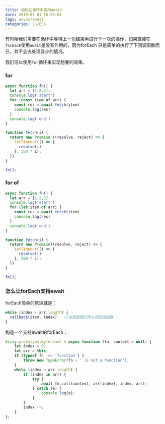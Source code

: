 ```yaml
---
title: 如何在循环中使用await
date: 2019-07-01 16:55:01
tags: async/await
categories: JS/ES6
---
```


有时候我们需要在循环中等待上一次结束再进行下一次的操作，如果直接在`forEach`使用`await`是没有作用的，因为forEach 只是简单的执行了下回调函数而已，并不会去处理异步的情况。

我们可以使用`for`循环来实现想要的效果。

<!-- more -->

### for

```javascript
async function fn() {
  let arr = [1,2,3];
  console.log('start')
  for (const item of arr) {
    const res = await fetch(item)
    console.log(res)
  }
  console.log('end')
}

function fetch(i) {
  return new Promise ((resolve, reject) => {
    setTimeout(() => {
      resolve(i)
    }, 500 * i);
  })
}

fn();
```


### for of

```javascript
async function fn() {
  let arr = [1,2,3]
  console.log('start')
  for (let item of arr) {
    const res = await fetch(item)
    console.log(res)
  }
  console.log('end')
}

function fetch(i) {
  return new Promise((resolve, reject) => {
    setTimeout(() => {
      resolve(i)
    }, 500 * i);
  })
}

fn();
```


### 怎么让forEach支持await
forEach简单的原理就是：

```javascript
while (index < arr.length) {
  callback(item, index)   //也就是我们传入的回调函数
}
```
构造一个支持await的forEach：

```javascript
Array.prototype.myforeach = async function (fn, context = null) {
    let index = 0;
    let arr = this;
    if (typeof fn !== 'function') {
        throw new TypeError(fn + ' is not a function');
    }
    while (index < arr.length) {
        if (index in arr) {
            try {
                await fn.call(context, arr[index], index, arr);
            } catch (e) {
                console.log(e);
            }
        }
        index ++;
    }
};
```